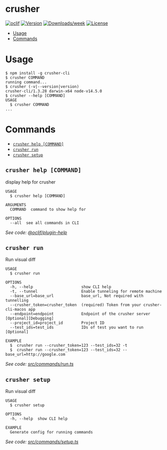 crusher
=======



[![oclif](https://img.shields.io/badge/cli-oclif-brightgreen.svg)](https://oclif.io)
[![Version](https://img.shields.io/npm/v/crusher.svg)](https://npmjs.org/package/crusher)
[![Downloads/week](https://img.shields.io/npm/dw/crusher.svg)](https://npmjs.org/package/crusher)
[![License](https://img.shields.io/npm/l/crusher.svg)](https://github.com/himanshu-dixit/crusher/blob/master/package.json)

<!-- toc -->
* [Usage](#usage)
* [Commands](#commands)
<!-- tocstop -->
# Usage
<!-- usage -->
```sh-session
$ npm install -g crusher-cli
$ crusher COMMAND
running command...
$ crusher (-v|--version|version)
crusher-cli/1.3.28 darwin-x64 node-v14.5.0
$ crusher --help [COMMAND]
USAGE
  $ crusher COMMAND
...
```
<!-- usagestop -->
# Commands
<!-- commands -->
* [`crusher help [COMMAND]`](#crusher-help-command)
* [`crusher run`](#crusher-run)
* [`crusher setup`](#crusher-setup)

## `crusher help [COMMAND]`

display help for crusher

```
USAGE
  $ crusher help [COMMAND]

ARGUMENTS
  COMMAND  command to show help for

OPTIONS
  --all  see all commands in CLI
```

_See code: [@oclif/plugin-help](https://github.com/oclif/plugin-help/blob/v3.1.0/src/commands/help.ts)_

## `crusher run`

Run visual diff

```
USAGE
  $ crusher run

OPTIONS
  -h, --help                     show CLI help
  -t, --tunnel                   Enable tunneling for remote machine
  --base_url=base_url            base_url, Not required with tunnelling
  --crusher_token=crusher_token  (required) Token from your crusher-cli-macos app
  --endpoint=endpoint            Endpoint of the crusher server [Optional][Debugging]
  --project_id=project_id        Project ID
  --test_ids=test_ids            IDs of test you want to run [Optional]

EXAMPLE
  $  crusher run --crusher_token=123 --test_ids=32 -t
  $  crusher run --crusher_token=123 --test_ids=32 --base_url=http://google.com
```

_See code: [src/commands/run.ts](https://github.com/crusherdev/CLI/blob/v1.3.28/src/commands/run.ts)_

## `crusher setup`

Run visual diff

```
USAGE
  $ crusher setup

OPTIONS
  -h, --help  show CLI help

EXAMPLE
  Generate config for running commands
```

_See code: [src/commands/setup.ts](https://github.com/crusherdev/CLI/blob/v1.3.28/src/commands/setup.ts)_
<!-- commandsstop -->
